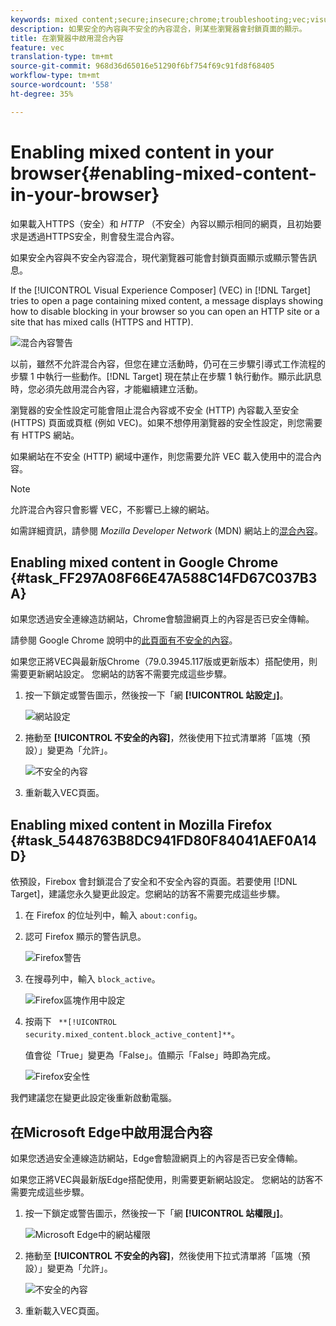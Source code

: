 ```yaml
---
keywords: mixed content;secure;insecure;chrome;troubleshooting;vec;visual experience composer;unsecure;http;https;firefox;internet explorer
description: 如果安全的內容與不安全的內容混合，則某些瀏覽器會封鎖頁面的顯示。
title: 在瀏覽器中啟用混合內容
feature: vec
translation-type: tm+mt
source-git-commit: 968d36d65016e51290f6bf754f69c91fd8f68405
workflow-type: tm+mt
source-wordcount: '558'
ht-degree: 35%

---
```



# Enabling mixed content in your browser{#enabling-mixed-content-in-your-browser}

如果載入HTTPS（安全）和 *HTTP* （不安全）內容以顯示相同的網頁，且初始要求是透過HTTPS安全，則會發生混合內容。

如果安全內容與不安全內容混合，現代瀏覽器可能會封鎖頁面顯示或顯示警告訊息。

If the [!UICONTROL Visual Experience Composer] (VEC) in [!DNL Target] tries to open a page containing mixed content, a message displays showing how to disable blocking in your browser so you can open an HTTP site or a site that has mixed calls (HTTPS and HTTP).

![混合內容警告](/help/c-experiences/c-visual-experience-composer/r-troubleshoot-composer/assets/mixed_content_warning.png)

以前，雖然不允許混合內容，但您在建立活動時，仍可在三步驟引導式工作流程的步驟 1 中執行一些動作。[!DNL Target] 現在禁止在步驟 1 執行動作。顯示此訊息時，您必須先啟用混合內容，才能繼續建立活動。

瀏覽器的安全性設定可能會阻止混合內容或不安全 (HTTP) 內容載入至安全 (HTTPS) 頁面或頁框 (例如 VEC)。如果不想停用瀏覽器的安全性設定，則您需要有 HTTPS 網站。

如果網站在不安全 (HTTP) 網域中運作，則您需要允許 VEC 載入使用中的混合內容。

>[!NOTE]
>
>允許混合內容只會影響 VEC，不影響已上線的網站。

如需詳細資訊，請參閱 *Mozilla Developer Network* (MDN) 網站上的[混合內容](https://developer.mozilla.org/en-US/docs/Web/Security/Mixed_content)。

## Enabling mixed content in Google Chrome {#task_FF297A08F66E47A588C14FD67C037B3A}

如果您透過安全連線造訪網站，Chrome會驗證網頁上的內容是否已安全傳輸。

請參閱 Google Chrome 說明中的[此頁面有不安全的內容](https://support.google.com/chrome/answer/1342714?hl=en)。

如果您正將VEC與最新版Chrome（79.0.3945.117版或更新版本）搭配使用，則需要更新網站設定。 您網站的訪客不需要完成這些步驟。

1. 按一下鎖定或警告圖示，然後按一下「網 **[!UICONTROL 站設定」]**。

   ![網站設定](/help/c-experiences/c-visual-experience-composer/r-troubleshoot-composer/assets/site-settings.png)

1. 捲動至 **[!UICONTROL 不安全的內容]**，然後使用下拉式清單將「區塊（預設）」變更為「允許」。

   ![不安全的內容](/help/c-experiences/c-visual-experience-composer/r-troubleshoot-composer/assets/insecure-content.png)

1. 重新載入VEC頁面。

## Enabling mixed content in Mozilla Firefox {#task_5448763B8DC941FD80F84041AEF0A14D}

依預設，Firebox 會封鎖混合了安全和不安全內容的頁面。若要使用 [!DNL Target]，建議您永久變更此設定。您網站的訪客不需要完成這些步驟。

1. 在 Firefox 的位址列中，輸入 `about:config`。
1. 認可 Firefox 顯示的警告訊息。

   ![Firefox警告](/help/c-experiences/c-visual-experience-composer/r-troubleshoot-composer/assets/firefox.png)

1. 在搜尋列中，輸入 `block_active`。

   ![Firefox區塊作用中設定](/help/c-experiences/c-visual-experience-composer/r-troubleshoot-composer/assets/firefox3.png)

1. 按兩下 ` **[!UICONTROL security.mixed_content.block_active_content]**`。

   值會從「True」變更為「False」。值顯示「False」時即為完成。

   ![Firefox安全性](/help/c-experiences/c-visual-experience-composer/r-troubleshoot-composer/assets/firefox2.png)

我們建議您在變更此設定後重新啟動電腦。

## 在Microsoft Edge中啟用混合內容

如果您透過安全連線造訪網站，Edge會驗證網頁上的內容是否已安全傳輸。

如果您正將VEC與最新版Edge搭配使用，則需要更新網站設定。 您網站的訪客不需要完成這些步驟。

1. 按一下鎖定或警告圖示，然後按一下「網 **[!UICONTROL 站權限」]**。

   ![Microsoft Edge中的網站權限](/help/c-experiences/c-visual-experience-composer/r-troubleshoot-composer/assets/ms-edge.png)

1. 捲動至 **[!UICONTROL 不安全的內容]**，然後使用下拉式清單將「區塊（預設）」變更為「允許」。

   ![不安全的內容](/help/c-experiences/c-visual-experience-composer/r-troubleshoot-composer/assets/ms-edge-2.png)

1. 重新載入VEC頁面。